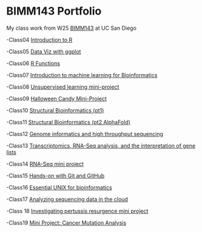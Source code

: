 # BIMM143 Portfolio

My class work from W25 [BIMM143](https://bioboot.github.io/bimm143_W25/) at UC San Diego

-Class04 [Introduction to R](https://htmlpreview.github.io/?https://raw.githubusercontent.com/asa004/bimm143_github/refs/heads/main/class04.html)

-Class05 [Data Viz with ggplot](https://htmlpreview.github.io/?https://raw.githubusercontent.com/asa004/bimm143_github/refs/heads/main/class05/class%2005.html)

-Class06 [R Functions](https://htmlpreview.github.io/?https://raw.githubusercontent.com/asa004/bimm143_github/refs/heads/main/class06/class06.html)

-Class07 [Introduction to machine learning for Bioinformatics](https://htmlpreview.github.io/?https://raw.githubusercontent.com/asa004/bimm143_github/refs/heads/main/class07/class07.html)

-Class08 [Unsupervised learning mini-project](https://htmlpreview.github.io/?https://raw.githubusercontent.com/asa004/bimm143_github/refs/heads/main/class08/class08.html)

-Class09 [Halloween Candy Mini-Project]()

-Class10 [Structural Bioinformatics (pt1)]()

-Class11 [Structural Bioinformatics (pt2 AlphaFold)]()

-Class12 [Genome informatics and high throughput sequencing]()

-Class13 [Transcriptomics, RNA-Seq analysis, and the interpretation of gene lists]()

-Class14 [RNA-Seq mini project]()

-Class15 [Hands-on with Git and GitHub]()

-Class16 [Essential UNIX for bioinformatics]()

-Class17 [Analyzing sequencing data in the cloud]()

-Class 18 [Investigating pertussis resurgence mini project]()

-Class19 [Mini Project: Cancer Mutation Analysis]()
